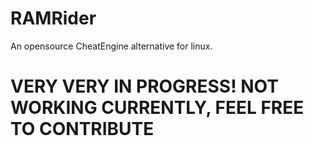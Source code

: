 # RAMRider
An opensource CheatEngine alternative for linux.

# VERY VERY IN PROGRESS! NOT WORKING CURRENTLY, FEEL FREE TO CONTRIBUTE
